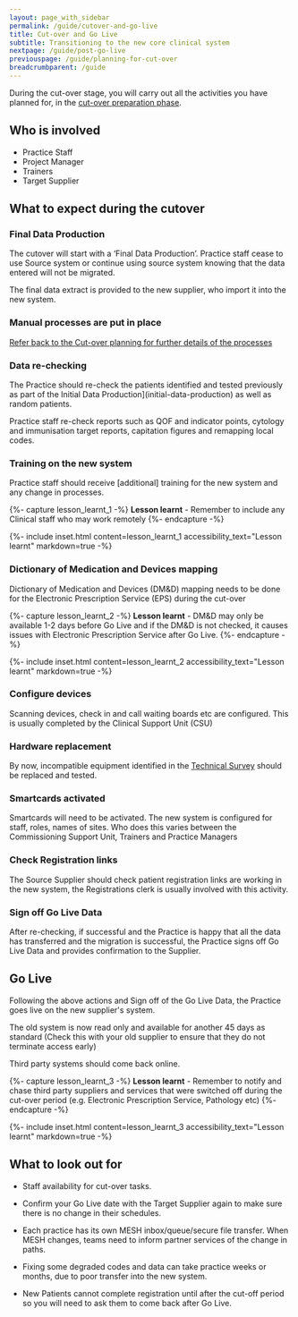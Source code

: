 ```yaml
---
layout: page_with_sidebar
permalink: /guide/cutover-and-go-live
title: Cut-over and Go Live
subtitle: Transitioning to the new core clinical system
nextpage: /guide/post-go-live
previouspage: /guide/planning-for-cut-over
breadcrumbparent: /guide
---
```


During the cut-over stage, you will carry out all the activities you have planned for, in the [cut-over preparation phase](/prm-practice-migration/guide/planning-for-cut-over).

## Who is involved
* Practice Staff
* Project Manager
* Trainers
* Target Supplier


## What to expect during the cutover


### Final Data Production 
The cutover will start with a ‘Final Data Production’. Practice staff cease to use Source system or continue using source system knowing that the data entered will not be migrated. 

The final data extract is provided to the new supplier, who import it into the new system.


### Manual processes are put in place
[Refer back to the Cut-over planning for further details of the processes](/prm-practice-migration/guide/planning-for-cut-over#appointments)


### Data re-checking

The Practice should re-check the patients identified and tested previously as part of the Initial Data Production](initial-data-production) as well as random patients. 

Practice staff re-check reports such as QOF and indicator points, cytology and immunisation target reports, capitation figures and remapping local codes.


### Training on the new system

Practice staff should receive [additional] training for the new system and any change in processes.  

{%- capture lesson_learnt_1 -%}
__Lesson learnt__ - Remember to include any Clinical staff who may work remotely
{%- endcapture -%}

{%- include inset.html content=lesson_learnt_1 accessibility_text="Lesson learnt" markdown=true -%}


### Dictionary of Medication and Devices mapping

Dictionary of Medication and Devices (DM&D) mapping needs to be done for the Electronic Prescription Service (EPS) during the cut-over


{%- capture lesson_learnt_2 -%}
__Lesson learnt__ - DM&D may only be available 1-2 days before Go Live and if the DM&D is not checked, it causes issues with Electronic Prescription Service after Go Live. 
{%- endcapture -%}

{%- include inset.html content=lesson_learnt_2 accessibility_text="Lesson learnt" markdown=true -%}


### Configure devices

Scanning devices, check in and call waiting boards etc are configured. This is usually completed by the Clinical Support Unit (CSU)  


### Hardware replacement

By now, incompatible equipment identified in the [Technical Survey](technical-survey) should be replaced and tested.


### Smartcards activated

Smartcards will need to be activated. The new system is configured for staff, roles, names of sites. Who does this varies between the Commissioning Support Unit, Trainers and Practice Managers


### Check Registration links

The Source Supplier should check patient registration links are working in the new system, the Registrations clerk is usually involved with this activity.


### Sign off Go Live Data 

After re-checking, if successful and the Practice is happy that all the data has transferred and the migration is successful, the Practice signs off Go Live Data and provides confirmation to the Supplier.  


## Go Live

Following the above actions and Sign off of the Go Live Data, the Practice goes live on the new supplier's system. 

The old system is now read only and available for another 45 days as standard (Check this with your old supplier to ensure that they do not terminate access early)

Third party systems should come back online.


{%- capture lesson_learnt_3 -%}
__Lesson learnt__ - Remember to notify and chase third party suppliers and services that were switched off during the cut-over period (e.g. Electronic Prescription Service, Pathology etc)
{%- endcapture -%}

{%- include inset.html content=lesson_learnt_3 accessibility_text="Lesson learnt" markdown=true -%}



## What to look out for

* Staff availability for cut-over tasks.  

* Confirm your Go Live date with the Target Supplier again to make sure there is no change in their schedules.  

* Each practice has its own MESH inbox/queue/secure file transfer. When MESH changes, teams need to inform partner services of the change in paths.  

* Fixing some degraded codes and data can take practice weeks or months, due to poor transfer into the new system.

* New Patients cannot complete registration until after the cut-off period so you will need to ask them to come back after Go Live.
 